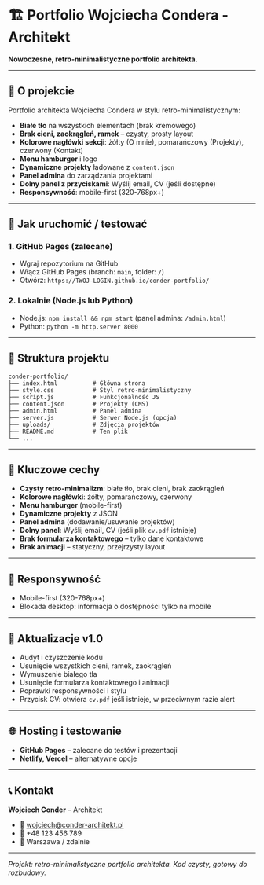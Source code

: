 # 🏗️ Portfolio Wojciecha Condera - Architekt

**Nowoczesne, retro-minimalistyczne portfolio architekta.**

---

## 🎯 O projekcie

Portfolio architekta Wojciecha Condera w stylu retro-minimalistycznym:
- **Białe tło** na wszystkich elementach (brak kremowego)
- **Brak cieni, zaokrągleń, ramek** – czysty, prosty layout
- **Kolorowe nagłówki sekcji**: żółty (O mnie), pomarańczowy (Projekty), czerwony (Kontakt)
- **Menu hamburger** i logo
- **Dynamiczne projekty** ładowane z `content.json`
- **Panel admina** do zarządzania projektami
- **Dolny panel z przyciskami**: Wyślij email, CV (jeśli dostępne)
- **Responsywność**: mobile-first (320-768px+)

---

## 🚀 Jak uruchomić / testować

### 1. GitHub Pages (zalecane)
- Wgraj repozytorium na GitHub
- Włącz GitHub Pages (branch: `main`, folder: `/`)
- Otwórz: `https://TWOJ-LOGIN.github.io/conder-portfolio/`

### 2. Lokalnie (Node.js lub Python)
- Node.js: `npm install && npm start` (panel admina: `/admin.html`)
- Python: `python -m http.server 8000`

---

## 📁 Struktura projektu

```
conder-portfolio/
├── index.html          # Główna strona
├── style.css           # Styl retro-minimalistyczny
├── script.js           # Funkcjonalność JS
├── content.json        # Projekty (CMS)
├── admin.html          # Panel admina
├── server.js           # Serwer Node.js (opcja)
├── uploads/            # Zdjęcia projektów
├── README.md           # Ten plik
└── ...
```

---

## 🎨 Kluczowe cechy
- **Czysty retro-minimalizm**: białe tło, brak cieni, brak zaokrągleń
- **Kolorowe nagłówki**: żółty, pomarańczowy, czerwony
- **Menu hamburger** (mobile-first)
- **Dynamiczne projekty** z JSON
- **Panel admina** (dodawanie/usuwanie projektów)
- **Dolny panel**: Wyślij email, CV (jeśli plik `cv.pdf` istnieje)
- **Brak formularza kontaktowego** – tylko dane kontaktowe
- **Brak animacji** – statyczny, przejrzysty layout

---

## 📱 Responsywność
- Mobile-first (320-768px+)
- Blokada desktop: informacja o dostępności tylko na mobile

---

## 🔄 Aktualizacje v1.0
- Audyt i czyszczenie kodu
- Usunięcie wszystkich cieni, ramek, zaokrągleń
- Wymuszenie białego tła
- Usunięcie formularza kontaktowego i animacji
- Poprawki responsywności i stylu
- Przycisk CV: otwiera `cv.pdf` jeśli istnieje, w przeciwnym razie alert

---

## 🌐 Hosting i testowanie
- **GitHub Pages** – zalecane do testów i prezentacji
- **Netlify, Vercel** – alternatywne opcje

---

## 📞 Kontakt
**Wojciech Conder** – Architekt
- 📧 wojciech@conder-architekt.pl
- 📱 +48 123 456 789
- 📍 Warszawa / zdalnie

---

*Projekt: retro-minimalistyczne portfolio architekta. Kod czysty, gotowy do rozbudowy.* 